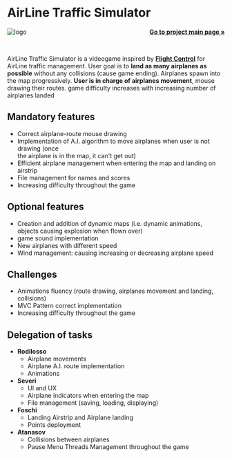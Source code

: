 <h1>AirLine Traffic Simulator</h1>
<img align="left" src="https://github.com/andreafoschi00/OOP20-alt-sim/blob/master/src/main/resources/images/logos/logo.png?raw=true" alt="logo">
<p align="right">
    <a href="https://github.com/andreafoschi00/OOP20-alt-sim"><strong>Go to project main page »</strong></a>
</p>
<br />
<p>
    AirLine Traffic Simulator is a videogame inspired by <a href="https://www.youtube.com/watch?v=KTH084KeFBc"><strong>Flight Control</strong></a>
    for AirLine traffic management. User goal is to <strong>land as many airplanes as possible</strong> without any collisions (cause game ending). 
    Airplanes spawn into the map progressively. <strong>User is in charge of airplanes movement</strong>, mouse drawing their routes. game difficulty 
    increases with increasing number of airplanes landed    
  </p>

<h2>Mandatory features</h2>
 <ul>
    <li>Correct airplane-route mouse drawing</li>
    <li>Implementation of A.I. algorithm to move airplanes when user is not drawing (once <br />
        the airplane is in the map, it can't get out)</li>
    <li>Efficient airplane management when entering the map and landing on airstrip</li>
    <li>File management for names and scores</li>
    <li>Increasing difficulty throughout the game</li>
</ul>

<h2>Optional features</h2>
 <ul>
    <li>Creation and addition of dynamic maps (i.e. dynamic animations, objects causing explosion when flown over)</li>
    <li>game sound implementation</li>
    <li>New airplanes with different speed</li>
    <li>Wind management: causing increasing or decreasing airplane speed</li>
</ul>

<h2>Challenges</h2>
 <ul>
    <li>Animations fluency (route drawing, airplanes movement and landing, collisions)</li>
    <li>MVC Pattern correct implementation</li>
    <li>Increasing difficulty throughout the game</li>
</ul> 

<h2>Delegation of tasks</h2>
 <ul>
    <li>
        <strong>Rodilosso</strong>
            <ul>
                <li>Airplane movements</li>
                <li>Airplane A.I. route implementation</li>
                <li>Animations</li>
            </ul> 
    </li>
    <li>
        <strong>Severi</strong>
            <ul>
                <li>UI and UX</li>
                <li>Airplane indicators when entering the map</li>
                <li>File management (saving, loading, displaying)</li>
            </ul> 
    </li>
    <li>
        <strong>Foschi</strong>
            <ul>
                <li>Landing Airstrip and Airplane landing</li>
                <li>Points deployment</li>
            </ul> 
    </li>
    <li>
        <strong>Atanasov</strong>
            <ul>
                <li>Collisions between airplanes</li>
                <li>Pause Menu Threads Management throughout the game</li>
            </ul> 
    </li>
</ul>
